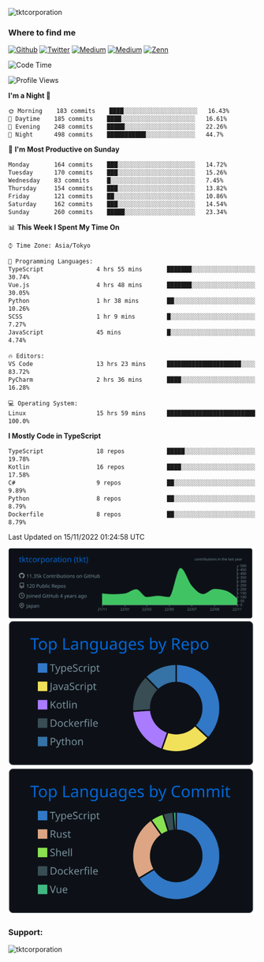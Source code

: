 <p align="left"> <img src="https://komarev.com/ghpvc/?username=tktcorporation&label=Profile%20views&color=0e75b6&style=flat" alt="tktcorporation" /> </p>

<h3>Where to find me</h3>
<p>
<a href="https://github.com/tktcorporation" target="_blank"><img alt="Github" src="https://img.shields.io/badge/GitHub-%2312100E.svg?&style=for-the-badge&logo=Github&logoColor=white" /></a>
<a href="https://twitter.com/tktcorporation" target="_blank"><img alt="Twitter" src="https://img.shields.io/badge/twitter-%231DA1F2.svg?&style=for-the-badge&logo=twitter&logoColor=white" /></a>
<a href="https://www.linkedin.com/in/tktcorporation" target="_blank"><img alt="Medium" src="https://img.shields.io/badge/linkdin-0a66c2.svg?&style=for-the-badge&logo=linkedin&logoColor=white" /></a>
<a href="https://qiita.com/tktcorporation" target="_blank"><img alt="Medium" src="https://img.shields.io/badge/qiita-55C500.svg?&style=for-the-badge&logo=qiita&logoColor=white" /></a>
<a href="https://zenn.dev/tktcorporation" target="_blank"><img alt="Zenn" src="https://img.shields.io/badge/Zenn-3EA8FF.svg?&style=for-the-badge&logo=Zenn&logoColor=white" /></a>
</p>
  
<!--START_SECTION:waka-->
![Code Time](http://img.shields.io/badge/Code%20Time-727%20hrs%204%20mins-blue)

![Profile Views](http://img.shields.io/badge/Profile%20Views-3-blue)

**I'm a Night 🦉** 

```text
🌞 Morning    183 commits    ████░░░░░░░░░░░░░░░░░░░░░   16.43% 
🌆 Daytime    185 commits    ████░░░░░░░░░░░░░░░░░░░░░   16.61% 
🌃 Evening    248 commits    █████░░░░░░░░░░░░░░░░░░░░   22.26% 
🌙 Night      498 commits    ███████████░░░░░░░░░░░░░░   44.7%

```
📅 **I'm Most Productive on Sunday** 

```text
Monday       164 commits    ███░░░░░░░░░░░░░░░░░░░░░░   14.72% 
Tuesday      170 commits    ███░░░░░░░░░░░░░░░░░░░░░░   15.26% 
Wednesday    83 commits     █░░░░░░░░░░░░░░░░░░░░░░░░   7.45% 
Thursday     154 commits    ███░░░░░░░░░░░░░░░░░░░░░░   13.82% 
Friday       121 commits    ██░░░░░░░░░░░░░░░░░░░░░░░   10.86% 
Saturday     162 commits    ███░░░░░░░░░░░░░░░░░░░░░░   14.54% 
Sunday       260 commits    █████░░░░░░░░░░░░░░░░░░░░   23.34%

```


📊 **This Week I Spent My Time On** 

```text
⌚︎ Time Zone: Asia/Tokyo

💬 Programming Languages: 
TypeScript               4 hrs 55 mins       ███████░░░░░░░░░░░░░░░░░░   30.74% 
Vue.js                   4 hrs 48 mins       ███████░░░░░░░░░░░░░░░░░░   30.05% 
Python                   1 hr 38 mins        ██░░░░░░░░░░░░░░░░░░░░░░░   10.26% 
SCSS                     1 hr 9 mins         █░░░░░░░░░░░░░░░░░░░░░░░░   7.27% 
JavaScript               45 mins             █░░░░░░░░░░░░░░░░░░░░░░░░   4.74%

🔥 Editors: 
VS Code                  13 hrs 23 mins      █████████████████████░░░░   83.72% 
PyCharm                  2 hrs 36 mins       ████░░░░░░░░░░░░░░░░░░░░░   16.28%

💻 Operating System: 
Linux                    15 hrs 59 mins      █████████████████████████   100.0%

```

**I Mostly Code in TypeScript** 

```text
TypeScript               18 repos            █████░░░░░░░░░░░░░░░░░░░░   19.78% 
Kotlin                   16 repos            ████░░░░░░░░░░░░░░░░░░░░░   17.58% 
C#                       9 repos             ██░░░░░░░░░░░░░░░░░░░░░░░   9.89% 
Python                   8 repos             ██░░░░░░░░░░░░░░░░░░░░░░░   8.79% 
Dockerfile               8 repos             ██░░░░░░░░░░░░░░░░░░░░░░░   8.79%

```



 Last Updated on 15/11/2022 01:24:58 UTC
<!--END_SECTION:waka-->

[![](https://raw.githubusercontent.com/tktcorporation/tktcorporation/master/profile-summary-card-output/github_dark/0-profile-details.svg)](https://github.com/vn7n24fzkq/github-profile-summary-cards)
[![](https://raw.githubusercontent.com/tktcorporation/tktcorporation/master/profile-summary-card-output/github_dark/1-repos-per-language.svg)](https://github.com/vn7n24fzkq/github-profile-summary-cards) [![](https://raw.githubusercontent.com/tktcorporation/tktcorporation/master/profile-summary-card-output/github_dark/2-most-commit-language.svg)](https://github.com/vn7n24fzkq/github-profile-summary-cards)

<h3 align="left">Support:</h3>
<p><a href="https://www.buymeacoffee.com/tktcorporation"> <img align="left" src="https://cdn.buymeacoffee.com/buttons/v2/default-yellow.png" height="50" width="210" alt="tktcorporation" /></a></p><br><br>
